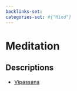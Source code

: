 ```yaml
---
backlinks-set: 
categories-set: #{"Mind"}
---
```

# Meditation

## Descriptions

 - [Vipassana](https://www.youtube.com/watch?v=LhDFykDzuJk)